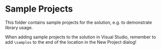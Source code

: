 # Sample Projects

This folder contains sample projects for the solution, e.g. to demonstrate library usage.

When adding sample projects to the solution in Visual Studio, remember to add `\samples` to the end of the location in the New Project dialog!
